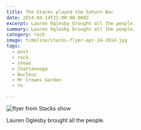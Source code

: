```yaml
---
title: The Stacks played the Saturn Bar
date: 2014-04-14T21:00:00.000Z
excerpt: Lauren Oglesby brought all the people.
summary: Lauren Oglesby brought all the people.
category: rock
image: timeline/stacks-flyer-apr-24-2014.jpg
tags:
  - post 
  - rock
  - shows
  - Chattanooga
  - Nucleus
  - Mr Crowes Garden
  - Yo

---
```


![flyer from Stacks show](/static/img/rock/stacks-flyer-apr-24-2014.jpg "flyer from Stacks show")

Lauren Oglesby brought all the people.